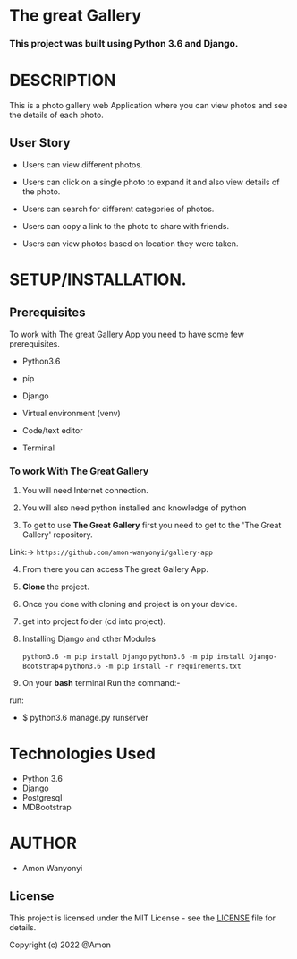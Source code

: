 # The great Gallery

### **This project was built using Python 3.6  and Django.** 


# DESCRIPTION

This is a photo gallery web Application where you can view photos and see the details of each photo. 

## User Story

- Users can view different photos. 

- Users can click on a single photo to expand it and also view details of the photo.

- Users can search for different categories of photos.

-  Users can copy a link to the photo to share with friends. 

-  Users can view photos based on location they were taken. 


# **SETUP/INSTALLATION.**
## Prerequisites

To work with The great Gallery App you need to have some few prerequisites.

- Python3.6

- pip

- Django 

- Virtual environment (venv)

- Code/text editor

- Terminal


### **To work With The Great Gallery**

1. You will need Internet connection.

2. You will also need python installed and knowledge of python

3. To get to use **The Great Gallery** first you need to get to the 'The Great Gallery' repository. 

Link:-> ```https://github.com/amon-wanyonyi/gallery-app```

4. From there you can access The great Gallery App.

5. **Clone** the project.

6. Once you done with cloning and project is on your device.

7. get into project folder (cd into project).

8. Installing Django and other Modules

    `python3.6 -m pip install Django`
    `python3.6 -m pip install Django-Bootstrap4`
    `python3.6 -m pip install -r requirements.txt`

9. On your **bash** terminal Run the command:- 

run: 
* $ python3.6 manage.py runserver

# Technologies Used

* Python 3.6
* Django
* Postgresql
* MDBootstrap


# AUTHOR

* Amon Wanyonyi

## License
This project is licensed under the MIT License - see the [LICENSE](LICENSE) file for details.

Copyright (c) 2022 @Amon